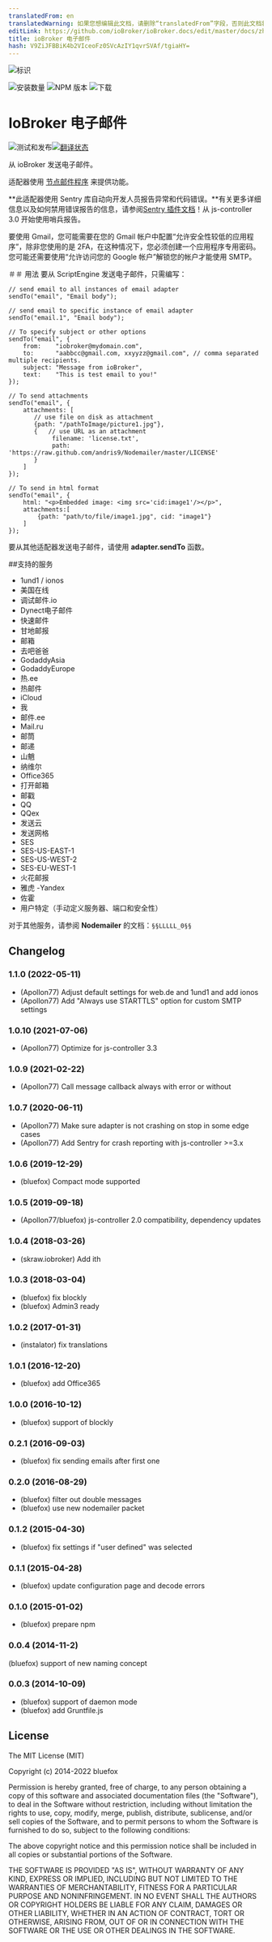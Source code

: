 ```yaml
---
translatedFrom: en
translatedWarning: 如果您想编辑此文档，请删除“translatedFrom”字段，否则此文档将再次自动翻译
editLink: https://github.com/ioBroker/ioBroker.docs/edit/master/docs/zh-cn/adapterref/iobroker.email/README.md
title: ioBroker 电子邮件
hash: V9ZiJFBBiK4b2VIceoFz0SVcAzIY1qvrSVAf/tgiaHY=
---
```

![标识](../../../en/adapterref/iobroker.email/admin/email.png)

![安装数量](http://iobroker.live/badges/email-stable.svg)
![NPM 版本](http://img.shields.io/npm/v/iobroker.email.svg)
![下载](https://img.shields.io/npm/dm/iobroker.email.svg)

# IoBroker 电子邮件
![测试和发布](https://github.com/ioBroker/ioBroker.email/workflows/Test%20and%20Release/badge.svg)[![翻译状态](https://weblate.iobroker.net/widgets/adapters/-/email/svg-badge.svg)](https://weblate.iobroker.net/engage/adapters/?utm_source=widget)

从 ioBroker 发送电子邮件。

适配器使用 [节点邮件程序](https://github.com/nodemailer/nodemailer) 来提供功能。

**此适配器使用 Sentry 库自动向开发人员报告异常和代码错误。**有关更多详细信息以及如何禁用错误报告的信息，请参阅[Sentry 插件文档](https://github.com/ioBroker/plugin-sentry#plugin-sentry)！从 js-controller 3.0 开始使用哨兵报告。

要使用 Gmail，您可能需要在您的 Gmail 帐户中配置“允许安全性较低的应用程序”，除非您使用的是 2FA，在这种情况下，您必须创建一个应用程序专用密码。您可能还需要使用“允许访问您的 Google 帐户”解锁您的帐户才能使用 SMTP。

＃＃ 用法
要从 ScriptEngine 发送电子邮件，只需编写：

```
// send email to all instances of email adapter
sendTo("email", "Email body");

// send email to specific instance of email adapter
sendTo("email.1", "Email body");

// To specify subject or other options
sendTo("email", {
    from:    "iobroker@mydomain.com",
    to:      "aabbcc@gmail.com, xxyyzz@gmail.com", // comma separated multiple recipients.
    subject: "Message from ioBroker",
    text:    "This is test email to you!"
});

// To send attachments
sendTo("email", {
    attachments: [
       // use file on disk as attachment
       {path: "/pathToImage/picture1.jpg"},
       {   // use URL as an attachment
            filename: 'license.txt',
            path: 'https://raw.github.com/andris9/Nodemailer/master/LICENSE'
       }
    ]
});

// To send in html format
sendTo("email", {
    html: "<p>Embedded image: <img src='cid:image1'/></p>",
    attachments:[
        {path: "path/to/file/image1.jpg", cid: "image1"}
    ]
});
```

要从其他适配器发送电子邮件，请使用 **adapter.sendTo** 函数。

##支持的服务
- 1und1 / ionos
- 美国在线
- 调试邮件.io
- Dynect电子邮件
- 快速邮件
- 甘地邮报
- 邮箱
- 去吧爸爸
- GodaddyAsia
- GodaddyEurope
- 热.ee
- 热邮件
- iCloud
- 我
- 邮件.ee
- Mail.ru
- 邮筒
- 邮递
- 山魈
- 纳维尔
- Office365
- 打开邮箱
- 邮戳
- QQ
- QQex
- 发送云
- 发送网格
- SES
- SES-US-EAST-1
- SES-US-WEST-2
- SES-EU-WEST-1
- 火花邮报
- 雅虎
-Yandex
- 佐霍
- 用户特定（手动定义服务器、端口和安全性）

对于其他服务，请参阅 **Nodemailer** 的文档：`§§LLLLL_0§§`

## Changelog
### 1.1.0 (2022-05-11)
* (Apollon77) Adjust default settings for web.de and 1und1 and add ionos
* (Apollon77) Add "Always use STARTTLS" option for custom SMTP settings

### 1.0.10 (2021-07-06)
* (Apollon77) Optimize for js-controller 3.3

### 1.0.9 (2021-02-22)
* (Apollon77) Call message callback always with error or without

### 1.0.7 (2020-06-11)
* (Apollon77) Make sure adapter is not crashing on stop in some edge cases
* (Apollon77) Add Sentry for crash reporting with js-controller >=3.x

### 1.0.6 (2019-12-29)
* (bluefox) Compact mode supported

### 1.0.5 (2019-09-18)
* (Apollon77/bluefox) js-controller 2.0 compatibility, dependency updates

### 1.0.4 (2018-03-26)
* (skraw.iobroker) Add ith

### 1.0.3 (2018-03-04)
* (bluefox) fix blockly
* (bluefox) Admin3 ready

### 1.0.2 (2017-01-31)
* (instalator) fix translations

### 1.0.1 (2016-12-20)
* (bluefox) add Office365

### 1.0.0 (2016-10-12)
* (bluefox) support of blockly

### 0.2.1 (2016-09-03)
* (bluefox) fix sending emails after first one

### 0.2.0 (2016-08-29)
* (bluefox) filter out double messages
* (bluefox) use new nodemailer packet

### 0.1.2 (2015-04-30)
* (bluefox) fix settings if "user defined" was selected

### 0.1.1 (2015-04-28)
* (bluefox) update configuration page and decode errors

### 0.1.0 (2015-01-02)
* (bluefox) prepare npm

### 0.0.4 (2014-11-2)
(bluefox) support of new naming concept

### 0.0.3 (2014-10-09)
* (bluefox) support of daemon mode
* (bluefox) add Gruntfile.js

## License

The MIT License (MIT)

Copyright (c) 2014-2022 bluefox

Permission is hereby granted, free of charge, to any person obtaining a copy
of this software and associated documentation files (the "Software"), to deal
in the Software without restriction, including without limitation the rights
to use, copy, modify, merge, publish, distribute, sublicense, and/or sell
copies of the Software, and to permit persons to whom the Software is
furnished to do so, subject to the following conditions:

The above copyright notice and this permission notice shall be included in
all copies or substantial portions of the Software.

THE SOFTWARE IS PROVIDED "AS IS", WITHOUT WARRANTY OF ANY KIND, EXPRESS OR
IMPLIED, INCLUDING BUT NOT LIMITED TO THE WARRANTIES OF MERCHANTABILITY,
FITNESS FOR A PARTICULAR PURPOSE AND NONINFRINGEMENT. IN NO EVENT SHALL THE
AUTHORS OR COPYRIGHT HOLDERS BE LIABLE FOR ANY CLAIM, DAMAGES OR OTHER
LIABILITY, WHETHER IN AN ACTION OF CONTRACT, TORT OR OTHERWISE, ARISING FROM,
OUT OF OR IN CONNECTION WITH THE SOFTWARE OR THE USE OR OTHER DEALINGS IN
THE SOFTWARE.